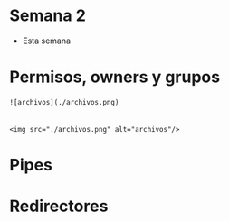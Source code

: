 # Semana 2

- Esta semana 

# Permisos, owners y grupos
    ![archivos](./archivos.png)

    
    <img src="./archivos.png" alt="archivos"/>

# Pipes

# Redirectores